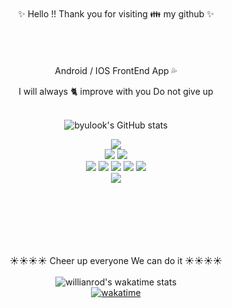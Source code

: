  
<div align="center"> 

 </br>
✨  Hello !! Thank you for visiting 👪 my github ✨ </br>
 </br>
</br>
</br>
</br>
 Android / IOS FrontEnd App 💦


  I will always 🐈 improve with you  Do not give up
</br>
</br>

![byulook's GitHub stats](https://github-readme-stats.vercel.app/api?username=soparifly&show_icons=true&theme=panda)
</br>


<img src="https://img.shields.io/badge/TypeScript-3178C6?style=flat-square&logo=TypeScript&logoColor=white"/>

</br>
<img src="https://img.shields.io/badge/MobXStateTree-FF7102?style=flat-square&logo=MobXStateTree&logoColor=black"/>
<img src="https://img.shields.io/badge/Observable-353E58?style=flat-square&logo=Observable&logoColor=9400D3"/>
</br>
<img src="https://img.shields.io/badge/React Native-61DAFB?style=flat-square&logo=React&logoColor=black"/>
<img src="https://img.shields.io/badge/Android-191970?style=flat-square&logo=Android&logoColor=3DDC84"/>
<img src="https://img.shields.io/badge/IOS-black?style=flat-square&logo=IOS&logoColor=silver"/>
<img src="https://img.shields.io/badge/Flutter-02569B?style=flat-square&logo=flutter&logoColor=white"/>
<img src="https://img.shields.io/badge/Next.js-000000?style=flat-square&logo=Next.js&logoColor=white"/>

</br>
<img src="https://img.shields.io/badge/IgniteRed-white?style=flat-square&logo=Fireship&logoColor=B22222"/>
</br>
</br>
</br>
</br>
</br>
</br>
</br>








☀️☀️☀️☀️  Cheer up everyone   We can do it ☀️☀️☀️☀️  
</br>
![willianrod's wakatime stats](https://github-readme-stats.vercel.app/api/wakatime?username=b2cbe6c6-4d8e-4fda-98b7-f4b4dc4219c1)
</br>
[![wakatime](https://wakatime.com/badge/user/b2cbe6c6-4d8e-4fda-98b7-f4b4dc4219c1.svg)](https://wakatime.com/@b2cbe6c6-4d8e-4fda-98b7-f4b4dc4219c1)  
</div>
